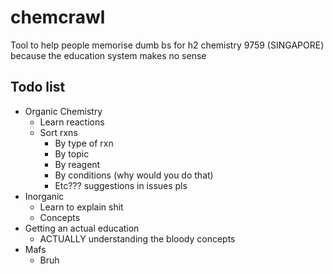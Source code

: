 # chemcrawl
Tool to help people memorise dumb bs for h2 chemistry 9759 (SINGAPORE) because the education system makes no sense

## Todo list
- Organic Chemistry
  - Learn reactions
  - Sort rxns
    - By type of rxn
    - By topic
    - By reagent
    - By conditions (why would you do that)
    - Etc??? suggestions in issues pls
- Inorganic
  - Learn to explain shit
  - Concepts
- Getting an actual education
  - ACTUALLY understanding the bloody concepts
- Mafs
  - Bruh
